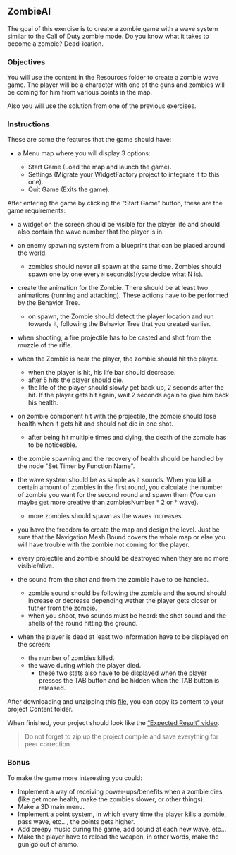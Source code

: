 ## ZombieAI

The goal of this exercise is to create a zombie game with a wave system similar to the Call of Duty zombie mode. Do you know what it takes to become a zombie? Dead-ication.

### Objectives

You will use the content in the Resources folder to create a zombie wave game. The player will be a character with one of the guns and zombies will be coming for him from various points in the map.

Also you will use the solution from one of the previous exercises.

### Instructions

These are some the features that the game should have:

- a Menu map where you will display 3 options:

  - Start Game (Load the map and launch the game).
  - Settings (Migrate your WidgetFactory project to integrate it to this one).
  - Quit Game (Exits the game).

After entering the game by clicking the "Start Game" button, these are the game requirements:

- a widget on the screen should be visible for the player life and should also contain the wave number that the player is in.

- an enemy spawning system from a blueprint that can be placed around the world.
  - zombies should never all spawn at the same time. Zombies should spawn one by one every `N` second(s)(you decide what N is).

- create the animation for the Zombie. There should be at least two animations (running and attacking). These actions have to be performed by the Behavior Tree.
  - on spawn, the Zombie should detect the player location and run towards it, following the Behavior Tree that you created earlier.

- when shooting, a fire projectile has to be casted and shot from the muzzle of the rifle.

- when the Zombie is near the player, the zombie should hit the player.
  - when the player is hit, his life bar should decrease.
  - after 5 hits the player should die.
  - the life of the player should slowly get back up, 2 seconds after the hit. If the player gets hit again, wait 2 seconds again to give him back his health.
- on zombie component hit with the projectile, the zombie should lose health when it gets hit and should not die in one shot.
  - after being hit multiple times and dying, the death of the zombie has to be noticeable.

- the zombie spawning and the recovery of health should be handled by the node "Set Timer by Function Name".

- the wave system should be as simple as it sounds. When you kill a certain amount of zombies in the first round, you calculate the number of zombie you want for the second round and spawn them (You can maybe get more creative than zombiesNumber \* 2 or \* wave).
  - more zombies should spawn as the waves increases.

- you have the freedom to create the map and design the level. Just be sure that the Navigation Mesh Bound covers the whole map or else you will have trouble with the zombie not coming for the player.

- every projectile and zombie should be destroyed when they are no more visible/alive.

- the sound from the shot and from the zombie have to be handled.
  - zombie sound should be following the zombie and the sound should increase or decrease depending wether the player gets closer or futher from the zombie.
  - when you shoot, two sounds must be heard: the shot sound and the shells of the round hitting the ground.

- when the player is dead at least two information have to be displayed on the screen:
  - the number of zombies killed.
  - the wave during which the player died.
    - these two stats also have to be displayed when the player presses the TAB button and be hidden when the TAB button is released.

After downloading and unzipping this [file](https://assets.01-edu.org/ZombieAI.zip), you can copy its content to your project Content folder.

When finished, your project should look like the [“Expected Result” video](https://youtu.be/d8MqIVuC88k).

> Do not forget to zip up the project compile and save everything for peer correction.

### Bonus

To make the game more interesting you could:

- Implement a way of receiving power-ups/benefits when a zombie dies (like get more health, make the zombies slower, or other things).
- Make a 3D main menu.
- Implement a point system, in which every time the player kills a zombie, pass wave, etc…, the points gets higher.
- Add creepy music during the game, add sound at each new wave, etc…
- Make the player have to reload the weapon, in other words, make the gun go out of ammo.
